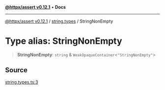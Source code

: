 [**@httpx/assert v0.12.1**](../../README.md) • **Docs**

***

[@httpx/assert v0.12.1](../../README.md) / [string.types](../README.md) / StringNonEmpty

# Type alias: StringNonEmpty

> **StringNonEmpty**: `string` & `WeakOpaqueContainer`\<`"StringNonEmpty"`\>

## Source

[string.types.ts:3](https://github.com/belgattitude/httpx/blob/9af23c30700a45e9eb95108b7ac53f133f16092b/packages/assert/src/string.types.ts#L3)
